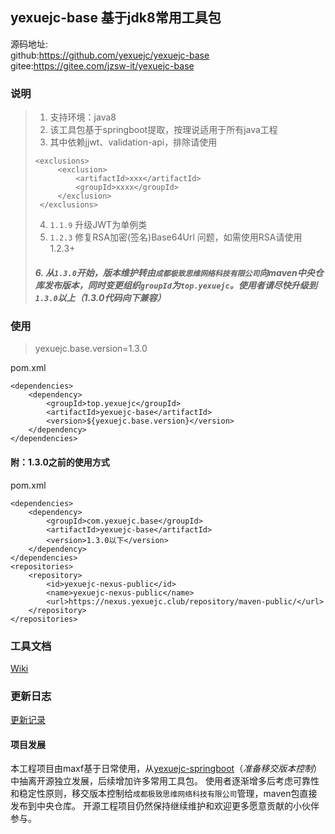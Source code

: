 yexuejc-base 基于jdk8常用工具包
----------------------
源码地址:<br>
github:https://github.com/yexuejc/yexuejc-base
gitee:https://gitee.com/jzsw-it/yexuejc-base

### 说明
>1. 支持环境：java8
>2. 该工具包基于springboot提取，按理说适用于所有java工程
>3. 其中依赖jjwt、validation-api，排除请使用
>   ```
>   <exclusions>
>        <exclusion>
>            <artifactId>xxx</artifactId>
>            <groupId>xxxx</groupId>
>        </exclusion>
>    </exclusions>
>    ``` 
>
>4. `1.1.9` 升级JWT为单例类
>5. `1.2.3` 修复RSA加密(签名)Base64Url 问题，如需使用RSA请使用1.2.3+
>##### 6. 从`1.3.0`开始，版本维护转由`成都极致思维网络科技有限公司`向maven中央仓库发布版本，同时变更组织`groupId`为`top.yexuejc`。使用者请尽快升级到`1.3.0`以上（1.3.0代码向下兼容） 


### 使用
>yexuejc.base.version=1.3.0

pom.xml
```
<dependencies>
    <dependency>
        <groupId>top.yexuejc</groupId>
        <artifactId>yexuejc-base</artifactId>
        <version>${yexuejc.base.version}</version>
    </dependency>
</dependencies>
```

#### 附：1.3.0之前的使用方式
pom.xml
```
<dependencies>
    <dependency>
        <groupId>com.yexuejc.base</groupId>
        <artifactId>yexuejc-base</artifactId>
        <version>1.3.0以下</version>
    </dependency>
</dependencies>
<repositories>
    <repository>
        <id>yexuejc-nexus-public</id>
        <name>yexuejc-nexus-public</name>
        <url>https://nexus.yexuejc.club/repository/maven-public/</url>
    </repository>
</repositories>
```

### 工具文档
[Wiki](WIKI.md)

### 更新日志
[更新记录](UPDATE.md)

#### 项目发展
本工程项目由maxf基于日常使用，从[yexuejc-springboot](https://github.com/yexuejc/yexuejc-springboot.git)（_准备移交版本控制_）中抽离开源独立发展，后续增加许多常用工具包。
使用者逐渐增多后考虑可靠性和稳定性原则，移交版本控制给`成都极致思维网络科技有限公司`管理，maven包直接发布到中央仓库。
开源工程项目仍然保持继续维护和欢迎更多愿意贡献的小伙伴参与。
